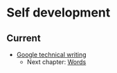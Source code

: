 # Self development

## Current

- [Google technical writing](https://developers.google.com/tech-writing/one)
  - Next chapter: [Words](https://developers.google.com/tech-writing/one/words)

